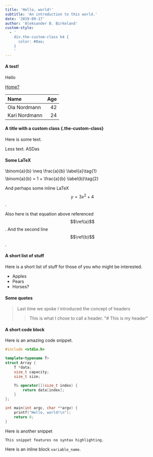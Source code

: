 ```yaml
---
title: 'Hello, world!'
subtitle: 'An introduction to this world.'
date: '2019-09-17'
author: 'Aleksander B. Birkeland'
custom-style:
  - '
    div.the-custom-class h4 {
      color: #0aa;
    }
    '
---
```


#### A test!

Hello

[Home?](/)

| Name          | Age |
|:--------------|----:|
| Ola Nordmann  |  42 |
| Kari Nordmann |  24 |

#### A title with a custom class {.the-custom-class}

Here is some text.

Less text. ASDas

#### Some LaTeX

$$$$
\binom{a}{b} \neq  \frac{a}{b} \label{a}\tag{1}
$$$$
$$$$
\binom{a}{b} = 1 + \frac{a}{b} \label{b}\tag{2}
$$$$

And perhaps some inline LaTeX $$y = 3x^2 + 4$$.

Also here is that equation above referenced $$\ref{a}$$. And the second line $$\ref{b}$$.

#### A short list of stuff

Here is a short list of stuff for those of you who might be interested.

- Apples
- Pears
- Horses?

#### Some quotes

> Last time we spoke I introduced the concept of headers
> 
> > This is what I chose to call a header. "# This is my header"

#### A short code block

Here is an amazing code snippet.

```c++
#include <stdio.h>

template<typename T>
struct Array {
	T *data;
	size_t capacity;
	size_t size;

	T& operator[](size_t index) {
		return data[index];
	}
};

int main(int argc, char **argv) {
    printf("Hello, world!\n");
    return 0;
}
```

Here is another snippet

```
This snippet features no syntax highlighting.
```

Here is an inline block `variable_name`.